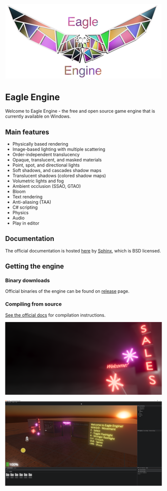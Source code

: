 <p align="center">
  <a href="https://eagledocs.readthedocs.org/en/v0.6/">
    <img src="docs/source/imgs/logo.png" alt="Eagle Engine">
  </a>
</p>

# Eagle Engine
Welcome to Eagle Engine - the free and open source game engine that is currently available on Windows.

## Main features
- Physically based rendering
- Image-based lighting with multiple scattering
- Order-independent translucency
- Opaque, translucent, and masked materials
- Point, spot, and directional lights
- Soft shadows, and cascades shadow maps
- Translucent shadows (colored shadow maps)
- Volumetric lights and fog
- Ambient occlusion (SSAO, GTAO)
- Bloom
- Text rendering
- Anti-aliasing (TAA)
- C# scripting
- Physics
- Audio
- Play in editor

## Documentation
The official documentation is hosted [here](https://eagledocs.readthedocs.org/en/v0.6/) by [Sphinx](http://www.sphinx-doc.org/en/master/), which is BSD licensed.

## Getting the engine

### Binary downloads

Official binaries of the engine can be found on
[release](https://github.com/IceLuna/Eagle/releases) page.

### Compiling from source

[See the official docs](https://eagledocs.readthedocs.org/en/v0.6/getstarted/installation.html#building-manually)
for compilation instructions.

<p align="center">
    <img src="docs/source/rendering/imgs/volumetric_light_2.png" alt="Eagle Engine">
</p>

<p align="center">
    <img src="docs/source/imgs/demo_scene.png" alt="Demo project">
</p>
